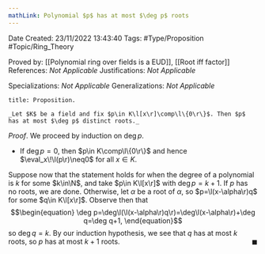```yaml
---
mathLink: Polynomial $p$ has at most $\deg p$ roots
---
```


<div class="topSpace"></div>

Date Created: 23/11/2022 13:43:40
Tags: #Type/Proposition #Topic/Ring_Theory

Proved by: [[Polynomial ring over fields is a EUD]], [[Root iff factor]]
References: _Not Applicable_
Justifications: _Not Applicable_

Specializations: _Not Applicable_
Generalizations: _Not Applicable_

``` ad-Proposition
title: Proposition.

_Let $K$ be a field and fix $p\in K\l[x\r]\comp\l\{0\r\}$. Then $p$ has at most $\deg p$ distinct roots._

```

_Proof_. We proceed by induction on $\deg p$.
* If $\deg p=0$, then $p\in K\comp\l\{0\r\}$ and hence $\eval_x\!\l(p\r)\neq0$ for all $x\in K$.

Suppose now that the statement holds for when the degree of a polynomial is $k$ for some $k\in\N$, and take $p\in K\l[x\r]$ with $\deg p=k+1$. If $p$ has no roots, we are done. Otherwise, let $\alpha$ be a root of $\alpha$, so $p=\l(x-\alpha\r)q$ for some $q\in K\l[x\r]$. Observe then that
$$\begin{equation}
    \deg p=\deg\l(\l(x-\alpha\r)q\r)=\deg\l(x-\alpha\r)+\deg q=\deg q+1,
\end{equation}$$
so $\deg q=k$. By our induction hypothesis, we see that $q$ has at most $k$ roots, so $p$ has at most $k+1$ roots.<span style="float:right;">$\blacksquare$</span>
